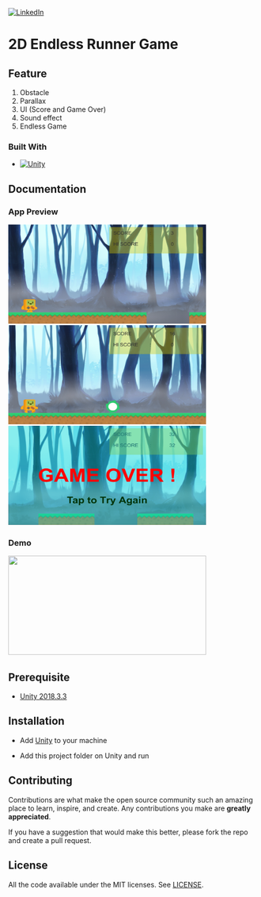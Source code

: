 [![LinkedIn][linkedin-shield]][linkedin-url]

[linkedin-shield]: https://img.shields.io/badge/-LinkedIn-black.svg?style=for-the-badge&logo=linkedin&colorB=555
[linkedin-url]: https://www.linkedin.com/in/evanderchristiandumalang/

# 2D Endless Runner Game

## Feature

1. Obstacle
2. Parallax
3. UI (Score and Game Over)
4. Sound effect
5. Endless Game

### Built With

* [![Unity][Unity.com]][Unity-url]

[Unity.com]: https://img.shields.io/badge/Unity-FFFFFF?style=for-the-badge&logo=unity&logoColor=black
[Unity-url]: https://unity.com/

## Documentation

### App Preview
<img src="Preview/main.png" width="400" height="200"> <img src="Preview/obstacle.png" width="400" height="200"> <img src="Preview/over.png" width="400" height="200">

### Demo
<img src="Preview/demo.gif" width="400" height="200">

## Prerequisite

- [Unity 2018.3.3 ](https://unity3d.com/get-unity/download/archive)

## Installation

- Add [Unity](https://store.unity.com/front-page?check_logged_in=1#plans-individual) to your machine

- Add this project folder on Unity and run

## Contributing

Contributions are what make the open source community such an amazing place to learn, inspire, and create. Any contributions you make are **greatly appreciated**.

If you have a suggestion that would make this better, please fork the repo and create a pull request.

## License

All the code available under the MIT licenses. See [LICENSE](LICENSE).

